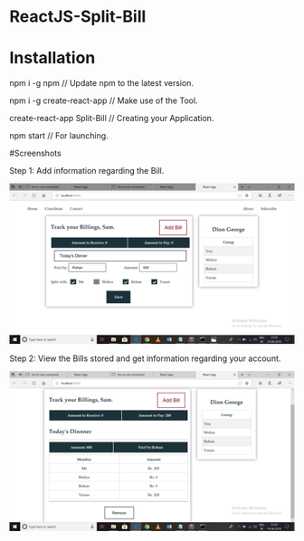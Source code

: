 # ReactJS-Split-Bill

# Installation

npm i -g npm // Update npm to the latest version.

npm i -g create-react-app // Make use of the Tool.

create-react-app Split-Bill // Creating your Application. 

npm start // For launching.

#Screenshots

Step 1: Add information regarding the Bill.

![img1](/Screenshots/ss1.PNG?raw=true "img1")

Step 2: View the Bills stored and get information regarding your account.

![img1](/Screenshots/ss2.PNG?raw=true "img1")
